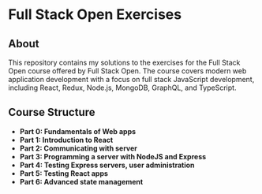 # Full Stack Open Exercises

## About

This repository contains my solutions to the exercises for the Full Stack Open course offered by <Link to="https://fullstackopen.com">Full Stack Open</Link>. The course covers modern web application development with a focus on full stack JavaScript development, including React, Redux, Node.js, MongoDB, GraphQL, and TypeScript.

## Course Structure

- **Part 0: Fundamentals of Web apps**
- **Part 1: Introduction to React**
- **Part 2: Communicating with server**
- **Part 3: Programming a server with NodeJS and Express**
- **Part 4: Testing Express servers, user administration**
- **Part 5: Testing React apps**
- **Part 6: Advanced state management**
